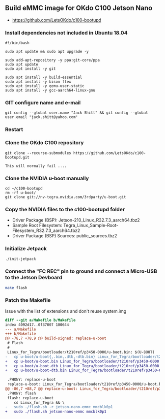 ## Build eMMC image for OKdo C100 Jetson Nano
* https://github.com/LetsOKdo/c100-bootupd


### Install dependencies not included in Ubuntu 18.04
```
#!/bin/bash

sudo apt update && sudo apt upgrade -y

sudo add-apt-repository -y ppa:git-core/ppa
sudo apt update
sudo apt install -y git

sudo apt install -y build-essential
sudo apt install -y bison flex
sudo apt install -y qemu-user-static
sudo apt install -y gcc-aarch64-linux-gnu
```

### GIT configure name and e-mail
```
git config --global user.name "Jack Shitt" && git config --global user.email "jack.shitt@yahoo.com"
```

### Restart

### Clone the OKdo C100 repository
```
git clone --recurse-submodules https://github.com/LetsOKdo/c100-bootupd.git

This will normally fail ....
```

### Clone the NVIDIA u-boot manually
```
cd ~/c100-bootupd
rm -rf u-boot/
git clone git://nv-tegra.nvidia.com/3rdparty/u-boot.git
```

### Copy the NVIDIA files to the c100-bootupd folder
* Driver Package (BSP): Jetson-210_Linux_R32.7.3_aarch64.tbz2
* Sample Root Filesystem: Tegra_Linux_Sample-Root-Filesystem_R32.7.3_aarch64.tbz2
* Driver Package (BSP) Sources: public_sources.tbz2

### Initialize Jetpack
```bash
./init-jetpack
```

### Connect the "FC REC" pin to ground and connect a Micro-USB to the Jetson Devboard
```bash
make flash
```




### Patch the Makefile
Issue with the list of extensions and don't reuse system.img
```Diff
diff --git a/Makefile b/Makefile
index 4092d17..0f37007 100644
--- a/Makefile
+++ b/Makefile
@@ -78,7 +78,9 @@ build-signed: replace-u-boot
 # Flash
 #
 Linux_for_Tegra/bootloader/t210ref/p3450-0000/u-boot.bin: $(U-BOOT)
-	cp u-boot/u-boot{,.bin,.dtb,-dtb.bin} Linux_for_Tegra/bootloader/t210ref/p3450-0000
+	cp u-boot/u-boot.bin Linux_for_Tegra/bootloader/t210ref/p3450-0000
+	cp u-boot/u-boot.dtb Linux_for_Tegra/bootloader/t210ref/p3450-0000
+	cp u-boot/u-boot-dtb.bin Linux_for_Tegra/bootloader/t210ref/p3450-0000
 
 .PHONY: replace-u-boot
 replace-u-boot: Linux_for_Tegra/bootloader/t210ref/p3450-0000/u-boot.bin
@@ -86,7 +88,7 @@ replace-u-boot: Linux_for_Tegra/bootloader/t210ref/p3450-0000/u-boot.bin
 .PHONY: flash
 flash: replace-u-boot
 	cd Linux_for_Tegra && \
-	sudo ./flash.sh -r jetson-nano-emmc mmcblk0p1
+	sudo ./flash.sh jetson-nano-emmc mmcblk0p1
```


